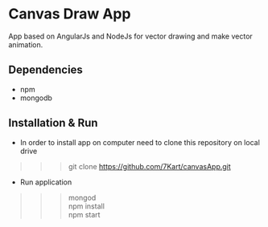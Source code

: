 # Canvas Draw App
App based on AngularJs and NodeJs for vector drawing and make vector animation.

## Dependencies
* npm
* mongodb

## Installation & Run
* In order to install app on computer need to clone this repository on local drive
>>> git clone https://github.com/7Kart/canvasApp.git
* Run application
>>> mongod  
>>> npm install  
>>> npm start  